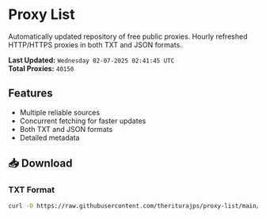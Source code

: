 # Proxy List

Automatically updated repository of free public proxies. Hourly refreshed HTTP/HTTPS proxies in both TXT and JSON formats.

**Last Updated:** `Wednesday 02-07-2025 02:41:45 UTC`  
**Total Proxies:** `40150`

## Features
- Multiple reliable sources
- Concurrent fetching for faster updates
- Both TXT and JSON formats
- Detailed metadata

## 📥 Download

### TXT Format
```bash
curl -O https://raw.githubusercontent.com/theriturajps/proxy-list/main/proxies.txt